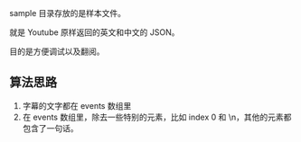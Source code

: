 sample 目录存放的是样本文件。   

就是 Youtube 原样返回的英文和中文的 JSON。  

目的是方便调试以及翻阅。 

## 算法思路
1. 字幕的文字都在 events 数组里
2. 在 events 数组里，除去一些特别的元素，比如 index 0 和 \n，其他的元素都包含了一句话。

